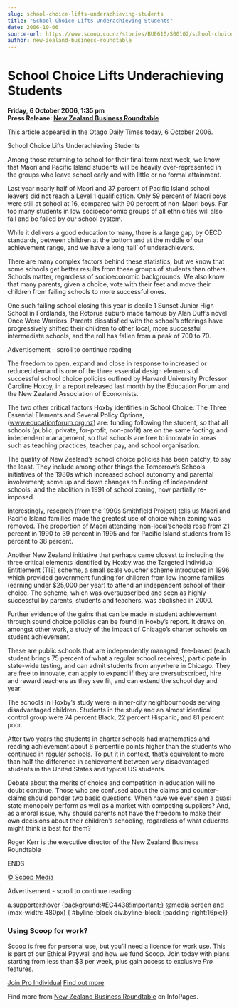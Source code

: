 ```yaml
---
slug: school-choice-lifts-underachieving-students
title: "School Choice Lifts Underachieving Students"
date: 2006-10-06
source-url: https://www.scoop.co.nz/stories/BU0610/S00102/school-choice-lifts-underachieving-students.htm
author: new-zealand-business-roundtable
---
```

School Choice Lifts Underachieving Students
===========================================

**Friday, 6 October 2006, 1:35 pm**  
**Press Release: [New Zealand Business Roundtable](https://info.scoop.co.nz/New_Zealand_Business_Roundtable)**

This article appeared in the Otago Daily Times today, 6 October 2006.

  
School Choice Lifts Underachieving Students

Among those returning to school for their final term next week, we know that Maori and Pacific Island students will be heavily over-represented in the groups who leave school early and with little or no formal attainment.

Last year nearly half of Maori and 37 percent of Pacific Island school leavers did not reach a Level 1 qualification. Only 59 percent of Maori boys were still at school at 16, compared with 90 percent of non-Maori boys. Far too many students in low socioeconomic groups of all ethnicities will also fail and be failed by our school system.

While it delivers a good education to many, there is a large gap, by OECD standards, between children at the bottom and at the middle of our achievement range, and we have a long ‘tail’ of underachievers.

There are many complex factors behind these statistics, but we know that some schools get better results from these groups of students than others. Schools matter, regardless of socioeconomic backgrounds. We also know that many parents, given a choice, vote with their feet and move their children from failing schools to more successful ones.

One such failing school closing this year is decile 1 Sunset Junior High School in Fordlands, the Rotorua suburb made famous by Alan Duff’s novel Once Were Warriors. Parents dissatisfied with the school’s offerings have progressively shifted their children to other local, more successful intermediate schools, and the roll has fallen from a peak of 700 to 70.

Advertisement - scroll to continue reading





The freedom to open, expand and close in response to increased or reduced demand is one of the three essential design elements of successful school choice policies outlined by Harvard University Professor Caroline Hoxby, in a report released last month by the Education Forum and the New Zealand Association of Economists.

The two other critical factors Hoxby identifies in School Choice: The Three Essential Elements and Several Policy Options, (www.educationforum.org.nz) are: funding following the student, so that all schools (public, private, for-profit, non-profit) are on the same footing; and independent management, so that schools are free to innovate in areas such as teaching practices, teacher pay, and school organisation.

The quality of New Zealand’s school choice policies has been patchy, to say the least. They include among other things the Tomorrow’s Schools initiatives of the 1980s which increased school autonomy and parental involvement; some up and down changes to funding of independent schools; and the abolition in 1991 of school zoning, now partially re-imposed.

Interestingly, research (from the 1990s Smithfield Project) tells us Maori and Pacific Island families made the greatest use of choice when zoning was removed. The proportion of Maori attending ‘non-local’schools rose from 21 percent in 1990 to 39 percent in 1995 and for Pacific Island students from 18 percent to 38 percent.

Another New Zealand initiative that perhaps came closest to including the three critical elements identified by Hoxby was the Targeted Individual Entitlement (TIE) scheme, a small scale voucher scheme introduced in 1996, which provided government funding for children from low income families (earning under $25,000 per year) to attend an independent school of their choice. The scheme, which was oversubscribed and seen as highly successful by parents, students and teachers, was abolished in 2000.

Further evidence of the gains that can be made in student achievement through sound choice policies can be found in Hoxby’s report. It draws on, amongst other work, a study of the impact of Chicago’s charter schools on student achievement.

These are public schools that are independently managed, fee-based (each student brings 75 percent of what a regular school receives), participate in state-wide testing, and can admit students from anywhere in Chicago. They are free to innovate, can apply to expand if they are oversubscribed, hire and reward teachers as they see fit, and can extend the school day and year.

The schools in Hoxby’s study were in inner-city neighbourhoods serving disadvantaged children. Students in the study and an almost identical control group were 74 percent Black, 22 percent Hispanic, and 81 percent poor.

After two years the students in charter schools had mathematics and reading achievement about 6 percentile points higher than the students who continued in regular schools. To put it in context, that’s equivalent to more than half the difference in achievement between very disadvantaged students in the United States and typical US students.

Debate about the merits of choice and competition in education will no doubt continue. Those who are confused about the claims and counter-claims should ponder two basic questions. When have we ever seen a quasi state monopoly perform as well as a market with competing suppliers? And, as a moral issue, why should parents not have the freedom to make their own decisions about their children’s schooling, regardless of what educrats might think is best for them?

Roger Kerr is the executive director of the New Zealand Business Roundtable

  
ENDS

[© Scoop Media](http://www.scoop.co.nz/about/terms.html)  

Advertisement - scroll to continue reading



a.supporter:hover {background:#EC4438!important;} @media screen and (max-width: 480px) { #byline-block div.byline-block {padding-right:16px;}}

### Using Scoop for work?

Scoop is free for personal use, but you’ll need a licence for work use. This is part of our Ethical Paywall and how we fund Scoop. Join today with plans starting from less than $3 per week, plus gain access to exclusive _Pro_ features.  
  
[Join Pro Individual](https://pro.scoop.co.nz/Individual/?from=ProIn24) [Find out more](https://pro.scoop.co.nz/using-scoop-for-work/?from=ProIn24)

Find more from [New Zealand Business Roundtable](https://info.scoop.co.nz/New_Zealand_Business_Roundtable) on InfoPages.